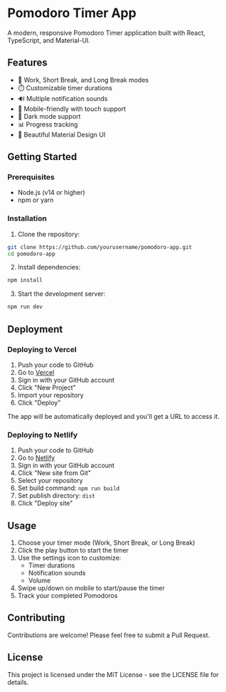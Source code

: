 # Pomodoro Timer App

A modern, responsive Pomodoro Timer application built with React, TypeScript, and Material-UI.

## Features

- 🎯 Work, Short Break, and Long Break modes
- ⏱️ Customizable timer durations
- 🔊 Multiple notification sounds
- 📱 Mobile-friendly with touch support
- 🌙 Dark mode support
- 📊 Progress tracking
- 🎨 Beautiful Material Design UI

## Getting Started

### Prerequisites

- Node.js (v14 or higher)
- npm or yarn

### Installation

1. Clone the repository:
```bash
git clone https://github.com/yourusername/pomodoro-app.git
cd pomodoro-app
```

2. Install dependencies:
```bash
npm install
```

3. Start the development server:
```bash
npm run dev
```

## Deployment

### Deploying to Vercel

1. Push your code to GitHub
2. Go to [Vercel](https://vercel.com)
3. Sign in with your GitHub account
4. Click "New Project"
5. Import your repository
6. Click "Deploy"

The app will be automatically deployed and you'll get a URL to access it.

### Deploying to Netlify

1. Push your code to GitHub
2. Go to [Netlify](https://netlify.com)
3. Sign in with your GitHub account
4. Click "New site from Git"
5. Select your repository
6. Set build command: `npm run build`
7. Set publish directory: `dist`
8. Click "Deploy site"

## Usage

1. Choose your timer mode (Work, Short Break, or Long Break)
2. Click the play button to start the timer
3. Use the settings icon to customize:
   - Timer durations
   - Notification sounds
   - Volume
4. Swipe up/down on mobile to start/pause the timer
5. Track your completed Pomodoros

## Contributing

Contributions are welcome! Please feel free to submit a Pull Request.

## License

This project is licensed under the MIT License - see the LICENSE file for details.
